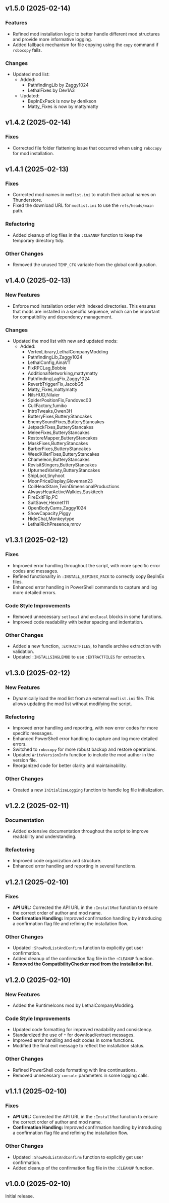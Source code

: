 ## v1.5.0 (2025-02-14)

### Features

* Refined mod installation logic to better handle different mod structures and provide more informative logging.
* Added fallback mechanism for file copying using the `copy` command if `robocopy` fails.

### Changes

* Updated mod list:
    * Added:
        * PathfindingLib by Zaggy1024
        * LethalFixes by Dev1A3
    * Updated:
        * BepInExPack is now by denikson
        * Matty_Fixes is now by mattymatty

## v1.4.2 (2025-02-14)

### Fixes

* Corrected file folder flattening issue that occurred when using `robocopy` for mod installation.

## v1.4.1 (2025-02-13)

### Fixes

* Corrected mod names in `modlist.ini` to match their actual names on Thunderstore.
* Fixed the download URL for `modlist.ini` to use the `refs/heads/main` path.

### Refactoring

* Added cleanup of log files in the `:CLEANUP` function to keep the temporary directory tidy.

### Other Changes

* Removed the unused `TEMP_CFG` variable from the global configuration.

## v1.4.0 (2025-02-13)

### New Features

* Enforce mod installation order with indexed directories. This ensures that mods are installed in a specific sequence, which can be important for compatibility and dependency management.

### Changes

* Updated the mod list with new and updated mods:
    * Added:
        * VertexLibrary,LethalCompanyModding
        * PathfindingLib,Zaggy1024
        * LethalConfig,AinaVT
        * FixRPCLag,Bobbie
        * AdditionalNetworking,mattymatty
        * PathfindingLagFix,Zaggy1024
        * ReverbTriggerFix,JacobG5
        * Matty_Fixes,mattymatty
        * NilsHUD,Nilaier
        * SpiderPositionFix,Fandovec03
        * CullFactory,fumiko
        * IntroTweaks,Owen3H
        * ButteryFixes,ButteryStancakes
        * EnemySoundFixes,ButteryStancakes
        * JetpackFixes,ButteryStancakes
        * MeleeFixes,ButteryStancakes
        * RestoreMapper,ButteryStancakes
        * MaskFixes,ButteryStancakes
        * BarberFixes,ButteryStancakes
        * WeedKillerFixes,ButteryStancakes
        * Chameleon,ButteryStancakes
        * RevisitStingers,ButteryStancakes
        * UpturnedVariety,ButteryStancakes
        * ShipLoot,tinyhoot
        * MoonPriceDisplay,Gloveman23
        * CoilHeadStare,TwinDimensionalProductions
        * AlwaysHearActiveWalkies,Suskitech
        * FireExitFlip,PC
        * SuitSaver,Hexnet111
        *  OpenBodyCams,Zaggy1024
        * ShowCapacity,Piggy
        * HideChat,Monkeytype
        * LethalRichPresence,mrov


## v1.3.1 (2025-02-12)

### Fixes

* Improved error handling throughout the script, with more specific error codes and messages.
* Refined functionality in `:INSTALL_BEPINEX_PACK` to correctly copy BepInEx files.
* Enhanced error handling in PowerShell commands to capture and log more detailed errors.

### Code Style Improvements

* Removed unnecessary `setlocal` and `endlocal` blocks in some functions.
* Improved code readability with better spacing and indentation.

### Other Changes

* Added a new function, `:EXTRACTFILES`, to handle archive extraction with validation.
* Updated `:INSTALLSINGLEMOD` to use `:EXTRACTFILES` for extraction.

## v1.3.0 (2025-02-12)

### New Features

* Dynamically load the mod list from an external `modlist.ini` file. This allows updating the mod list without modifying the script.

### Refactoring

* Improved error handling and reporting, with new error codes for more specific messages.
* Enhanced PowerShell error handling to capture and log more detailed errors.
* Switched to `robocopy` for more robust backup and restore operations.
* Updated `WriteVersionInfo` function to include the mod author in the version file.
* Reorganized code for better clarity and maintainability.

### Other Changes

* Created a new `InitializeLogging` function to handle log file initialization.

## v1.2.2 (2025-02-11)

### Documentation

* Added extensive documentation throughout the script to improve readability and understanding.

### Refactoring

* Improved code organization and structure.
* Enhanced error handling and reporting in several functions.

## v1.2.1 (2025-02-10)

### Fixes

* **API URL:** Corrected the API URL in the `:InstallMod` function to ensure the correct order of author and mod name.
* **Confirmation Handling:** Improved confirmation handling by introducing a confirmation flag file and refining the installation flow.

### Other Changes

* Updated `:ShowModListAndConfirm` function to explicitly get user confirmation.
* Added cleanup of the confirmation flag file in the `:CLEANUP` function.
* **Removed the CompatibilityChecker mod from the installation list.** 

## v1.2.0 (2025-02-10)

### New Features

* Added the RuntimeIcons mod by LethalCompanyModding.

### Code Style Improvements

* Updated code formatting for improved readability and consistency.
* Standardized the use of `*` for download/extract messages.
* Improved error handling and exit codes in some functions.
* Modified the final exit message to reflect the installation status.

### Other Changes

*  Refined PowerShell code formatting with line continuations.
*  Removed unnecessary `console` parameters in some logging calls.

## v1.1.1 (2025-02-10)

### Fixes

* **API URL:** Corrected the API URL in the `:InstallMod` function to ensure the correct order of author and mod name.
* **Confirmation Handling:** Improved confirmation handling by introducing a confirmation flag file and refining the installation flow.

### Other Changes

* Updated `:ShowModListAndConfirm` function to explicitly get user confirmation.
* Added cleanup of the confirmation flag file in the `:CLEANUP` function.

## v1.0.0 (2025-02-10)

Initial release.